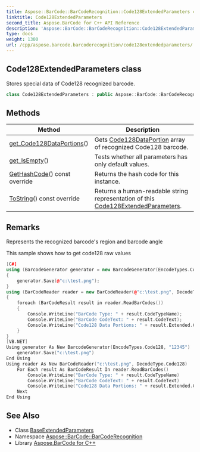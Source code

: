 ```yaml
---
title: Aspose::BarCode::BarCodeRecognition::Code128ExtendedParameters class
linktitle: Code128ExtendedParameters
second_title: Aspose.BarCode for C++ API Reference
description: 'Aspose::BarCode::BarCodeRecognition::Code128ExtendedParameters class. Stores special data of Code128 recognized barcode in C++.'
type: docs
weight: 1300
url: /cpp/aspose.barcode.barcoderecognition/code128extendedparameters/
---
```

## Code128ExtendedParameters class


Stores special data of Code128 recognized barcode.

```cpp
class Code128ExtendedParameters : public Aspose::BarCode::BarCodeRecognition::BaseExtendedParameters
```

## Methods

| Method | Description |
| --- | --- |
| [get_Code128DataPortions](./get_code128dataportions/)() | Gets [Code128DataPortion](../code128dataportion/) array of recognized Code128 barcode. |
| [get_IsEmpty](../baseextendedparameters/get_isempty/)() | Tests whether all parameters has only default values. |
| [GetHashCode](./gethashcode/)() const override | Returns the hash code for this instance. |
| [ToString](./tostring/)() const override | Returns a human-readable string representation of this [Code128ExtendedParameters](./). |
## Remarks


Represents the recognized barcode's region and barcode angle

This sample shows how to get code128 raw values 
```cpp
[C#]
using (BarcodeGenerator generator = new BarcodeGenerator(EncodeTypes.Code128, "12345"))
{
    generator.Save(@"c:\test.png");
}
using (BarCodeReader reader = new BarCodeReader(@"c:\test.png", DecodeType.Code128))
{
    foreach (BarCodeResult result in reader.ReadBarCodes())
    {
        Console.WriteLine("BarCode Type: " + result.CodeTypeName);
        Console.WriteLine("BarCode CodeText: " + result.CodeText);
        Console.WriteLine("Code128 Data Portions: " + result.Extended.Code128);
    }
}
[VB.NET]
Using generator As New BarcodeGenerator(EncodeTypes.Code128, "12345")
    generator.Save("c:\test.png")
End Using
Using reader As New BarCodeReader("c:\test.png", DecodeType.Code128)
    For Each result As BarCodeResult In reader.ReadBarCodes()
        Console.WriteLine("BarCode Type: " + result.CodeTypeName)
        Console.WriteLine("BarCode CodeText: " + result.CodeText)
        Console.WriteLine("Code128 Data Portions: " + result.Extended.Code128)
    Next
End Using
```

## See Also

* Class [BaseExtendedParameters](../baseextendedparameters/)
* Namespace [Aspose::BarCode::BarCodeRecognition](../)
* Library [Aspose.BarCode for C++](../../)
